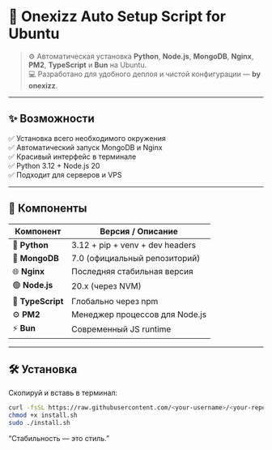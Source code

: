 # 🚀 Onexizz Auto Setup Script for Ubuntu

> ⚙️ Автоматическая установка **Python**, **Node.js**, **MongoDB**, **Nginx**, **PM2**, **TypeScript** и **Bun** на Ubuntu.  
> 💻 Разработано для удобного деплоя и чистой конфигурации — **by onexizz**.

---

## ✨ Возможности

✅ Установка всего необходимого окружения  
✅ Автоматический запуск MongoDB и Nginx  
✅ Красивый интерфейс в терминале  
✅ Python 3.12 + Node.js 20  
✅ Подходит для серверов и VPS

---

## 🧩 Компоненты

| Компонент     | Версия / Описание                     |
|----------------|--------------------------------------|
| 🐍 **Python** | 3.12 + pip + venv + dev headers      |
| 🧱 **MongoDB** | 7.0 (официальный репозиторий)       |
| 🌐 **Nginx**   | Последняя стабильная версия          |
| 🟢 **Node.js** | 20.x (через NVM)                     |
| 🧮 **TypeScript** | Глобально через npm               |
| ⚙️ **PM2**     | Менеджер процессов для Node.js       |
| ⚡ **Bun**     | Современный JS runtime               |

---

## 🛠️ Установка

Скопируй и вставь в терминал:

```bash
curl -fsSL https://raw.githubusercontent.com/<your-username>/<your-repo>/main/install.sh -o install.sh
chmod +x install.sh
sudo ./install.sh
```
“Стабильность — это стиль.”
